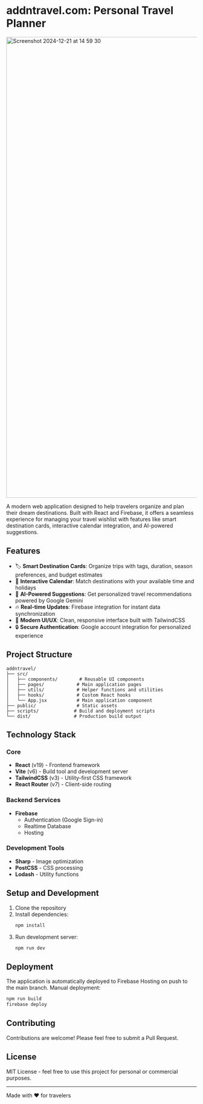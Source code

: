 # addntravel.com: Personal Travel Planner

<img width="1219" alt="Screenshot 2024-12-21 at 14 59 30" src="https://github.com/user-attachments/assets/3ac82879-fef6-4d99-a45b-6312f4c42e33" />

A modern web application designed to help travelers organize and plan their dream destinations. Built with React and Firebase, it offers a seamless experience for managing your travel wishlist with features like smart destination cards, interactive calendar integration, and AI-powered suggestions.

## Features

- 🏷 **Smart Destination Cards**: Organize trips with tags, duration, season preferences, and budget estimates
- 📅 **Interactive Calendar**: Match destinations with your available time and holidays
- 🤖 **AI-Powered Suggestions**: Get personalized travel recommendations powered by Google Gemini
- 🔥 **Real-time Updates**: Firebase integration for instant data synchronization
- 🎨 **Modern UI/UX**: Clean, responsive interface built with TailwindCSS
- 🔒 **Secure Authentication**: Google account integration for personalized experience

## Project Structure

```
addntravel/
├── src/
│   ├── components/        # Reusable UI components
│   ├── pages/            # Main application pages
│   ├── utils/            # Helper functions and utilities
│   ├── hooks/            # Custom React hooks
│   └── App.jsx           # Main application component
├── public/               # Static assets
├── scripts/             # Build and deployment scripts
└── dist/                # Production build output
```

## Technology Stack

### Core
- **React** (v19) - Frontend framework
- **Vite** (v6) - Build tool and development server
- **TailwindCSS** (v3) - Utility-first CSS framework
- **React Router** (v7) - Client-side routing

### Backend Services
- **Firebase**
  - Authentication (Google Sign-in)
  - Realtime Database
  - Hosting

### Development Tools
- **Sharp** - Image optimization
- **PostCSS** - CSS processing
- **Lodash** - Utility functions

## Setup and Development

1. Clone the repository
2. Install dependencies:
   ```bash
   npm install
   ```
3. Run development server:
   ```bash
   npm run dev
   ```

## Deployment

The application is automatically deployed to Firebase Hosting on push to the main branch. Manual deployment:

```bash
npm run build
firebase deploy
```

## Contributing

Contributions are welcome! Please feel free to submit a Pull Request.

## License

MIT License - feel free to use this project for personal or commercial purposes.

---

Made with ❤️ for travelers
